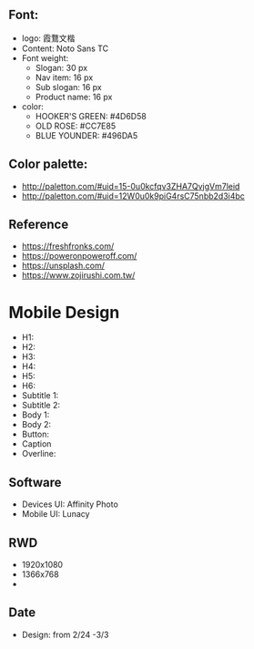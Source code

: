 ## Font:

- logo: 霞鶩文楷
- Content: Noto Sans TC
- Font weight:
  - Slogan: 30 px
  - Nav item: 16 px
  - Sub slogan: 16 px
  - Product name: 16 px
- color:
  - HOOKER'S GREEN: #4D6D58
  - OLD ROSE: #CC7E85
  - BLUE YOUNDER: #496DA5

## Color palette:

- http://paletton.com/#uid=15-0u0kcfqv3ZHA7QvjgVm7leid
- http://paletton.com/#uid=12W0u0k9piG4rsC75nbb2d3i4bc

## Reference

- https://freshfronks.com/
- https://poweronpoweroff.com/
- https://unsplash.com/
- https://www.zojirushi.com.tw/

# Mobile Design

- H1:
- H2:
- H3:
- H4:
- H5:
- H6:
- Subtitle 1:
- Subtitle 2:
- Body 1:
- Body 2:
- Button:
- Caption
- Overline:

## Software

- Devices UI: Affinity Photo
- Mobile UI: Lunacy

## RWD

- 1920x1080
- 1366x768
-

## Date

- Design: from 2/24 -3/3
